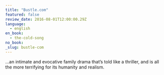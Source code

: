 ```yaml
---
title: "Bustle.com"
featured: false
review_date: 2016-08-01T12:00:00.29Z
language:
  - english
en_book:
  - the-cold-song
no_book:
_slug: bustle-com
---
```


…an intimate and evocative family drama that’s told like a thriller, and is all the more terrifying for its humanity and realism.

